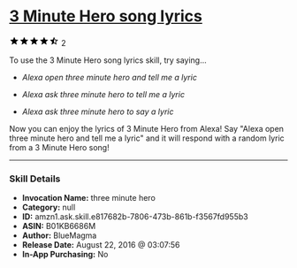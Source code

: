 # [3 Minute Hero song lyrics](http://alexa.amazon.com/#skills/amzn1.ask.skill.e817682b-7806-473b-861b-f3567fd955b3)
![4.5 stars](../../images/ic_star_black_18dp_1x.png)![4.5 stars](../../images/ic_star_black_18dp_1x.png)![4.5 stars](../../images/ic_star_black_18dp_1x.png)![4.5 stars](../../images/ic_star_black_18dp_1x.png)![4.5 stars](../../images/ic_star_half_black_18dp_1x.png) 2

To use the 3 Minute Hero song lyrics skill, try saying...

* *Alexa open three minute hero and tell me a lyric*

* *Alexa ask three minute hero to tell me a lyric*

* *Alexa ask three minute hero to say a lyric*

Now you can enjoy the lyrics of 3 Minute Hero from Alexa! Say "Alexa open three minute hero and tell me a lyric" and it will respond with a random lyric from a 3 Minute Hero song!

***

### Skill Details

* **Invocation Name:** three minute hero
* **Category:** null
* **ID:** amzn1.ask.skill.e817682b-7806-473b-861b-f3567fd955b3
* **ASIN:** B01KB6686M
* **Author:** BlueMagma
* **Release Date:** August 22, 2016 @ 03:07:56
* **In-App Purchasing:** No
